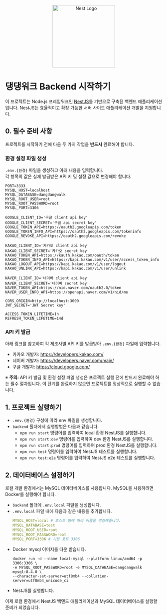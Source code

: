 <p align="center">
  <a href="http://nestjs.com/" target="blank"><img src="https://nestjs.com/img/logo-small.svg" width="200" alt="Nest Logo" /></a>
</p>

[circleci-image]: https://img.shields.io/circleci/build/github/nestjs/nest/master?token=abc123def456
[circleci-url]: https://circleci.com/gh/nestjs/nest

# 댕댕워크 Backend 시작하기

이 프로젝트는 Node.js 프레임워크인 [NestJS](https://github.com/nestjs/nest)를 기반으로 구축된 백엔드 애플리케이션입니다. NestJS는 효율적이고 확장 가능한 서버 사이드 애플리케이션 개발을 지원합니다.

## 0. 필수 준비 사항

프로젝트를 시작하기 전에 다음 두 가지 작업을 **반드시** 완료해야 합니다.

### 환경 설정 파일 생성

`.env.{환경}` 파일을 생성하고 아래 내용을 입력합니다.
<br>
각 항목의 값은 실제 발급받은 API 키 및 설정 값으로 변경해야 합니다.

```shell
PORT=3333
MYSQL_HOST=localhost
MYSQL_DATABASE=dangdangwalk
MYSQL_ROOT_USER=root
MYSQL_ROOT_PASSWORD=root
MYSQL_PORT=3306

GOOGLE_CLIENT_ID='구글 client api key'
GOOGLE_CLIENT_SECRET='구글 api secret key'
GOOGLE_TOKEN_API=https://oauth2.googleapis.com/token
GOOGLE_TOKEN_INFO_API=https://oauth2.googleapis.com/tokeninfo
GOOGLE_REVOKE_API=https://oauth2.googleapis.com/revoke

KAKAO_CLIENT_ID='카카오 client api key'
KAKAO_CLIENT_SECRET='카카오 secret key'
KAKAO_TOKEN_API=https://kauth.kakao.com/oauth/token
KAKAO_TOKEN_INFO_API=https://kapi.kakao.com/v1/user/access_token_info
KAKAO_LOGOUT_API=https://kapi.kakao.com/v1/user/logout
KAKAO_UNLINK_API=https://kapi.kakao.com/v1/user/unlink

NAVER_CLIENT_ID='네이버 client api key'
NAVER_CLIENT_SECRET='네이버 secret key'
NAVER_TOKEN_API=https://nid.naver.com/oauth2.0/token
NAVER_USER_INFO_API=https://openapi.naver.com/v1/nid/me

CORS_ORIGIN=http://localhost:3000
JWT_SECRET='JWT Secret key'

ACCESS_TOKEN_LIFETIME=1h
REFRESH_TOKEN_LIFETIME=14d
```

### API 키 발급

아래 링크를 참고하여 각 제조사별 API 키를 발급받아 `.env.{환경}` 파일에 입력합니다.

-   카카오 개발자: https://developers.kakao.com/
-   네이버 개발자: https://developers.naver.com/main/
-   구글 개발자: https://cloud.google.com/

※ **주의:** API 키 발급 및 환경 설정 파일 생성은 프로젝트 실행 전에 반드시 완료해야 하는 필수 절차입니다. 이 단계를 완료하지 않으면 프로젝트를 정상적으로 실행할 수 없습니다.

## 1. 프로젝트 실행하기

-   `.env.{환경}` 구성에 따라 env 파일을 생성합니다.
-   `backend` 폴더에서 실행방법은 다음과 같습니다.
    -   `npm run start` 명령어를 입력하여 local 환경 NestJS를 실행합니다.
    -   `npm run start:dev` 명령어를 입력하여 dev 환경 NestJS를 실행합니다.
    -   `npm run start:prod` 명령어를 입력하여 prod 환경 NestJS를 실행합니다.
    -   `npm run test` 명령어를 입력하여 NestJS 테스트를 실행합니다.
    -   `npm run test:e2e` 명령어를 입력하여 NestJS e2e 테스트를 실행합니다.

## 2. 데이터베이스 설정하기

로컬 개발 환경에서는 MySQL 데이터베이스를 사용합니다. MySQL을 사용하려면 Docker를 실행해야 합니다.

-   `backend` 폴더에 `.env.local` 파일을 생성합니다.
-   `.env.local` 파일 내에 다음과 같은 내용을 추가합니다.
    ```yaml
    MYSQL_HOST=local # 호스트 명에 따라 이름을 변경해줍니다.
    MYSQL_DATABASE=test
    MYSQL_ROOT_USER=root
    MYSQL_ROOT_PASSWORD=root
    MYSQL_PORT=3306 # 기본 포트 3306
    ```
-   Docker mysql 이미지를 다운 받습니다.
    ```shell
    docker run -d --name local-mysql --platform linux/amd64 -p 3306:3306 \
    -e MYSQL_ROOT_PASSWORD=root -e MYSQL_DATABASE=dangdangwalk mysql:8.4.0 \
    --character-set-server=utf8mb4 --collation-server=utf8mb4_unicode_ci
    ```
-   NestJS를 실행합니다.

이제 로컬 환경에서 NestJS 백엔드 애플리케이션과 MySQL 데이터베이스를 실행할 준비가 되었습니다.
